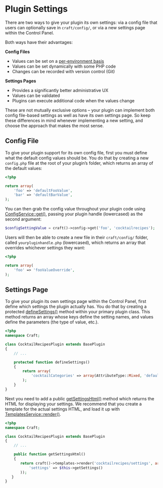 # Plugin Settings

There are two ways to give your plugin its own settings: via a config file that users can optionally save in `craft/config/`, or via a new settings page within the Control Panel.

Both ways have their advantages:

**Config Files**

* Values can be set on a [per-environment basis](../multi-environment-configs.md)
* Values can be set dynamically with some PHP code
* Changes can be recorded with version control (Git)

**Settings Pages**

* Provides a significantly better administrative UX
* Values can be validated
* Plugins can execute additional code when the values change

These are not mutually exclusive options – your plugin can implement both config file-based settings as well as have its own settings page. So keep these differences in mind whenever implementing a new setting, and choose the approach that makes the most sense.

## Config File

To give your plugin support for its own config file, first you must define what the default config values should be. You do that by creating a new `config.php` file at the root of your plugin’s folder, which returns an array of the default values:

```php
<?php

return array(
    'foo' => 'defaultFooValue',
    'bar' => 'defaultBarValue',
);
```

You can then grab the config value throughout your plugin code using [ConfigService::get()](https://docs.craftcms.com/api/v2/services/ConfigService.html#get-detail), passing your plugin handle (lowercased) as the second argument:

```php
$configSettingValue = craft()->config->get('foo', 'cocktailrecipes');
```

Users will then be able to create a new file in their `craft/config/` folder, called `yourpluginhandle.php` (lowercased), which returns an array that overrides whichever settings they want:

```php
<?php

return array(
    'foo' => 'fooValueOverride',
);
```

## Settings Page

To give your plugin its own settings page within the Control Panel, first define which settings the plugin actually has. You do that by creating a protected [defineSettings()](https://docs.craftcms.com/api/v2/etc/components/BaseSavableComponentType.html#defineSettings-detail) method within your primary plugin class. This method returns an array whose keys define the setting names, and values define the parameters (the type of value, etc.).

```php
<?php
namespace Craft;

class CocktailRecipesPlugin extends BasePlugin
{
    // ...

    protected function defineSettings()
    {
        return array(
            'cocktailCategories' => array(AttributeType::Mixed, 'default' => array('Sours', 'Fizzes', 'Juleps')),
        );
    }
}
```

Next you need to add a public [getSettingsHtml()](https://docs.craftcms.com/api/v2/etc/components/ISavableComponentType.html#getSettingsHtml-detail) method which returns the HTML for displaying your settings. We recommend that you create a template for the actual settings HTML, and load it up with [TemplatesService::render()](https://docs.craftcms.com/api/v2/services/TemplatesService.html#render-detail).

```php
<?php
namespace Craft;

class CocktailRecipesPlugin extends BasePlugin
{
    // ...

    public function getSettingsHtml()
    {
       return craft()->templates->render('cocktailrecipes/settings', array(
           'settings' => $this->getSettings()
       ));
   }
}
```
